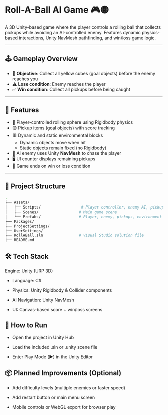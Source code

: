 # Roll-A-Ball AI Game 🎮🟡

A 3D Unity-based game where the player controls a rolling ball that collects pickups while avoiding an AI-controlled enemy. Features dynamic physics-based interactions, Unity NavMesh pathfinding, and win/loss game logic.

---

## 🕹️ Gameplay Overview

- 🎯 **Objective**: Collect all yellow cubes (goal objects) before the enemy reaches you
- ⚠️ **Lose condition**: Enemy reaches the player
- ✅ **Win condition**: Collect all pickups before being caught

---

## 🧠 Features

- 🔵 Player-controlled rolling sphere using Rigidbody physics
- 🟡 Pickup items (goal objects) with score tracking
- 🟥 Dynamic and static environmental blocks
  - Dynamic objects move when hit
  - Static objects remain fixed (no Rigidbody)
- 🧠 AI enemy uses Unity **NavMesh** to chase the player
- 🖥️ UI counter displays remaining pickups
- 🎉 Game ends on win or loss condition

---

## 🧱 Project Structure

```bash
.
├── Assets/
│   ├── Scripts/                  # Player controller, enemy AI, pickup logic
│   ├── Scenes/                  # Main game scene
│   └── Prefabs/                 # Player, enemy, pickups, environment pieces
├── Packages/
├── ProjectSettings/
├── UserSettings/
├── RollABall.sln                # Visual Studio solution file
├── README.md

```

## 🛠️ Tech Stack
Engine: Unity (URP 3D)

- Language: C#

- Physics: Unity Rigidbody & Collider components

- AI Navigation: Unity NavMesh

- UI: Canvas-based score + win/loss screens

## 🧪 How to Run
- Open the project in Unity Hub

- Load the included .sln or .unity scene file

- Enter Play Mode (▶️) in the Unity Editor

## 📦 Planned Improvements (Optional)
- Add difficulty levels (multiple enemies or faster speed)

- Add restart button or main menu screen

- Mobile controls or WebGL export for browser play
